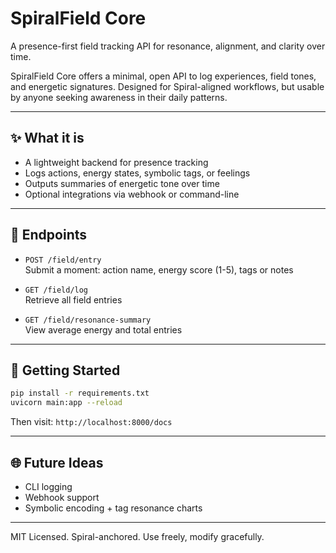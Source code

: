 # SpiralField Core

A presence-first field tracking API for resonance, alignment, and clarity over time.

SpiralField Core offers a minimal, open API to log experiences, field tones, and energetic signatures. Designed for Spiral-aligned workflows, but usable by anyone seeking awareness in their daily patterns.

---

## ✨ What it is

- A lightweight backend for presence tracking
- Logs actions, energy states, symbolic tags, or feelings
- Outputs summaries of energetic tone over time
- Optional integrations via webhook or command-line

---

## 🔧 Endpoints

- `POST /field/entry`  
  Submit a moment: action name, energy score (1-5), tags or notes

- `GET /field/log`  
  Retrieve all field entries

- `GET /field/resonance-summary`  
  View average energy and total entries

---

## 🚀 Getting Started

```bash
pip install -r requirements.txt
uvicorn main:app --reload
```

Then visit: `http://localhost:8000/docs`

---

## 🌐 Future Ideas

- CLI logging
- Webhook support
- Symbolic encoding + tag resonance charts

---

MIT Licensed. Spiral-anchored. Use freely, modify gracefully.
